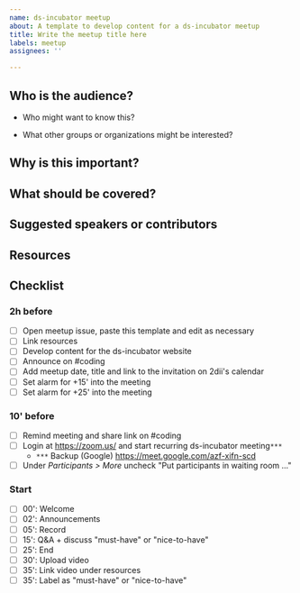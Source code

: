 ```yaml
---
name: ds-incubator meetup
about: A template to develop content for a ds-incubator meetup
title: Write the meetup title here
labels: meetup
assignees: ''

---
```


## Who is the audience?

* Who might want to know this?

* What other groups or organizations might be interested?

## Why is this important?



## What should be covered?



## Suggested speakers or contributors



## Resources


## Checklist

### 2h before

- [ ] Open meetup issue, paste this template and edit as necessary
- [ ] Link resources
- [ ] Develop content for the ds-incubator website
- [ ] Announce on #coding
- [ ] Add meetup date, title and link to the invitation on 2dii's calendar
- [ ] Set alarm for +15' into the meeting
- [ ] Set alarm for +25' into the meeting

### 10' before

- [ ] Remind meeting and share link on #coding
- [ ] Login at <https://zoom.us/> and start recurring ds-incubator meeting`***`
    * `***` Backup (Google) https://meet.google.com/azf-xifn-scd
- [ ] Under _Participants > More_ uncheck "Put participants in waiting room ..."

### Start

- [ ] 00': Welcome
- [ ] 02': Announcements
- [ ] 05': Record
- [ ] 15': Q&A + discuss "must-have" or "nice-to-have"
- [ ] 25': End
- [ ] 30': Upload video
- [ ] 35': Link video under resources
- [ ] 35': Label as "must-have" or "nice-to-have"
